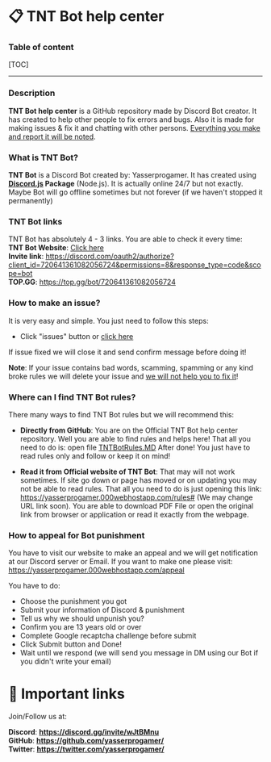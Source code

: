 # 📋 TNT Bot help center

### Table of content

[TOC]

****

### Description

**TNT Bot help center** is a GitHub repository made by Discord Bot creator. It has created to help other people to fix errors and bugs. Also it is made for making issues & fix it and chatting with other persons. <u>Everything you make and report it will be noted</u>.<br/>

### What is TNT Bot?
**TNT Bot** is a Discord Bot created by: Yasserprogamer. It has created using **[Discord.js](https://www.npmjs.com/package/discord.js) Package** (Node.js). It is actually online 24/7 but not exactly. Maybe Bot will go offline sometimes but not forever (if we haven't stopped it permanently)<br/>

### TNT Bot links
TNT Bot has absolutely 4 - 3 links. You are able to check it every time:<br/>
**TNT Bot Website**: [Click here<br/>](https://yasserprogamer.000webhostapp.com/)
**Invite link**: https://discord.com/oauth2/authorize?client_id=720641361082056724&permissions=8&response_type=code&scope=bot<br/>
**TOP.GG**: https://top.gg/bot/720641361082056724<br/>

### How to make an issue?
It is very easy and simple. You just need to follow this steps:<br/>

- Click "issues" button or [click here](https://github.com/yasserprogamer/TNTBot-HelpCenter/issues)<br/>

If issue fixed we will close it and send confirm message before doing it!<br/>

**Note**: If your issue contains bad words, scamming, spamming or any kind broke rules we will delete your issue and <u>we will not help you to fix it</u>!<br/>

### Where can I find TNT Bot rules?

There many ways to find TNT Bot rules but we will recommend this:<br/>

- **Directly from GitHub**: You are on the Official TNT Bot help center repository. Well you are able to find rules and helps here! That all you need to do is: open file [TNTBotRules.MD](https://github.com/yasserprogamer/TNTBot-HelpCenter/blob/main/TNTBotRules.MD) After done! You just have to read rules only and follow or keep it on mind!<br/>

- **Read it from Official website of TNT Bot**: That may will not work sometimes. If site go down or page has moved or on updating you may not be able to read rules. That all you need to do is just opening this link: https://yasserprogamer.000webhostapp.com/rules# (We may change URL link soon). You are able to download PDF File or open the original link from browser or application or read it exactly from the webpage.<br/>

### How to appeal for Bot punishment

You have to visit our website to make an appeal and we will get notification at our Discord server or Email. If you want to make one please visit: https://yasserprogamer.000webhostapp.com/appeal

You have to do:

- Choose the punishment you got<br/>
- Submit your information of Discord & punishment
- Tell us why we should unpunish you?
- Confirm you are 13 years old or over
- Complete Google recaptcha challenge before submit
- Click Submit button and Done!
- Wait until we respond (we will send you message in DM using our Bot if you didn't write your email)

# 🔗 Important links

Join/Follow us at:

**Discord**: **https://discord.gg/invite/wJtBMnu** <br/>
**GitHub**: **https://github.com/yasserprogamer/** <br/>
**Twitter**: **https://twitter.com/yasserprogamer/** <br/>